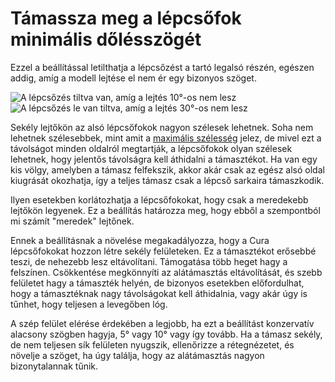 # Támassza meg a lépcsőfok minimális dőlésszögét

Ezzel a beállítással letilthatja a lépcsőzést a tartó legalsó részén, egészen addig, amíg a modell lejtése el nem ér egy bizonyos szöget.

<!--screenshot {
"image_path": "support_bottom_stair_step_min_slope_10.png",
"models": [{"script": "standing_ring.scad"}],
"camera_position": [0, 82, 10],
"camera_lookat": [0, 0, 10],
"settings": {
    "support_enable": true,
    "support_bottom_stair_step_height": 1,
    "support_bottom_stair_step_min_slope": 10
},
"layer": 250,
"colours": 64
}-->

<!--screenshot {
"image_path": "support_bottom_stair_step_min_slope_30.png",
"models": [{"script": "standing_ring.scad"}],
"camera_position": [0, 82, 10],
"camera_lookat": [0, 0, 10],
"settings": {
    "support_enable": true,
    "support_bottom_stair_step_height": 1,
    "support_bottom_stair_step_min_slope": 30
},
"layer": 250,
"colours": 64
}-->

![A lépcsőzés tiltva van, amíg a lejtés 10°-os nem lesz](../images/support_bottom_stair_step_min_slope_10.png)![A lépcsőzés le van tiltva, amíg a lejtés 30°-os nem lesz](../images/support_bottom_stair_step_min_slope_30.png)

Sekély lejtőkön az alsó lépcsőfokok nagyon szélesek lehetnek. Soha nem lehetnek szélesebbek, mint amit a [maximális szélesség](support_bottom_stair_step_width.md) jelez, de mivel ezt a távolságot minden oldalról megtartják, a lépcsőfokok olyan szélesek lehetnek, hogy jelentős távolságra kell áthidalni a támasztékot. Ha van egy kis völgy, amelyben a támasz felfekszik, akkor akár csak az egész alsó oldal kiugrását okozhatja, így a teljes támasz csak a lépcső sarkaira támaszkodik.

Ilyen esetekben korlátozhatja a lépcsőfokokat, hogy csak a meredekebb lejtőkön legyenek. Ez a beállítás határozza meg, hogy ebből a szempontból mi számít "meredek" lejtőnek.

Ennek a beállításnak a növelése megakadályozza, hogy a Cura lépcsőfokokat hozzon létre sekély felületeken. Ez a támasztékot erősebbé teszi, de nehezebb lesz eltávolítani. Támogatása több heget hagy a felszínen. Csökkentése megkönnyíti az alátámasztás eltávolítását, és szebb felületet hagy a támaszték helyén, de bizonyos esetekben előfordulhat, hogy a támasztéknak nagy távolságokat kell áthidalnia, vagy akár úgy is tűnhet, hogy teljesen a levegőben lóg.

A szép felület elérése érdekében a legjobb, ha ezt a beállítást konzervatív alacsony szögben hagyja, 5° vagy 10° vagy így tovább. Ha a támasz sekély, de nem teljesen sík felületen nyugszik, ellenőrizze a rétegnézetet, és növelje a szöget, ha úgy találja, hogy az alátámasztás nagyon bizonytalannak tűnik.
